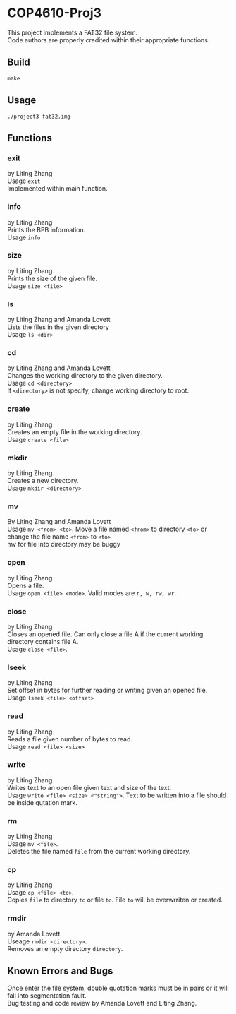 # COP4610-Proj3
This project implements a FAT32 file system. </br>
Code authors are properly credited within their appropriate functions. </br>

## Build
`make` </br>
## Usage
`./project3 fat32.img`

## Functions 
### exit
by Liting Zhang </br>
Usage `exit`</br>
Implemented within main function. </br>

### info
by Liting Zhang </br>
Prints the BPB information. </br>
Usage `info` </br>

### size 
by Liting Zhang </br>
Prints the size of the given file. </br>
Usage `size <file>` </br>

### ls
by Liting Zhang and Amanda Lovett</br>
Lists the files in the given directory </br>
Usage `ls <dir>` </br>

### cd  
by Liting Zhang and Amanda Lovett</br>
Changes the working directory to the given directory. </br>
Usage `cd <directory>` </br>
If `<directory>` is not specify, change working directory to root. </br>

### create
by Liting Zhang </br>
Creates an empty file in the working directory. </br>
Usage `create <file>` </br>

### mkdir 
by Liting Zhang </br>
Creates a new directory. </br>
Usage `mkdir <directory>` </br>

### mv
By Liting Zhang and Amanda Lovett</br>
Usage `mv <from> <to>`. Move a file named `<from>` to directory `<to>` or change the file name `<from>` to `<to>`</br>
mv for file into directory may be buggy</br>

### open
by Liting Zhang </br>
Opens a file. </br>
Usage `open <file> <mode>`. Valid modes are `r, w, rw, wr`. </br>

### close
by Liting Zhang </br>
Closes an opened file. Can only close a file A if the current working directory contains file A.</br>
Usage `close <file>`. 

### lseek
by Liting Zhang </br>
Set offset in bytes for further reading or writing given an opened file. </br>
Usage `lseek <file> <offset>`

### read
by Liting Zhang </br>
Reads a file given number of bytes to read. </br>
Usage `read <file> <size>`

### write
by Liting Zhang </br>
Writes text to an open file given text and size of the text.</br>
Usage `write <file> <size> <"string">`. Text to be written into a file should be inside qutation mark. 

### rm
by Liting Zhang</br>
Usage `mv <file>`.</br>
Deletes the file named `file` from the current working directory. </br>

### cp
by Liting Zhang </br>
Usage `cp <file> <to>`. </br>
Copies `file` to directory `to` or file `to`. File `to` will be overwrriten or created.</br>

### rmdir
by Amanda Lovett </br>
Useage `rmdir <directory>`. </br>
Removes an empty directory `directory`. </br>

## Known Errors and Bugs
Once enter the file system, double quotation marks must be in pairs or it will fall into segmentation fault. </br> 
Bug testing and code review by Amanda Lovett and Liting Zhang.</br>

